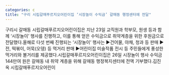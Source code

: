 ```yaml
---
categories: c
title: "구리 시립갈매푸르지오어린이집 ‘시장놀이 수익금’ 갈매동 행정센터에 전달"
---
```

구리시 갈매동 시립갈매푸르지오어린이집은 지난 23일 교직원과 학부모, 원생 등과 함께 ‘시장놀이’ 행사를 진행하고, 이를 통해 얻은 수익금으로 취약계층을 위한 후원금으로 전달했다.올해로 다섯 번째 진행되는 ‘시장놀이’ 행사는 ▶건어물, 야채, 청과 등 판매 ▶전, 떡볶이, 어묵(오뎅) 등 먹거리 판매 ▶어린이집 미술작품 전시 등 주민들에게 풍성한 먹거리와 볼거리를 제공했다.시립갈매푸르지오어린이집은 26일 시장놀이 행사 수익금 144만여 원은 갈매동 내 취약 계층을 위해 갈매동 행정복지센터에 전액 기부했다.김진옥 시립갈매푸르지오어린이